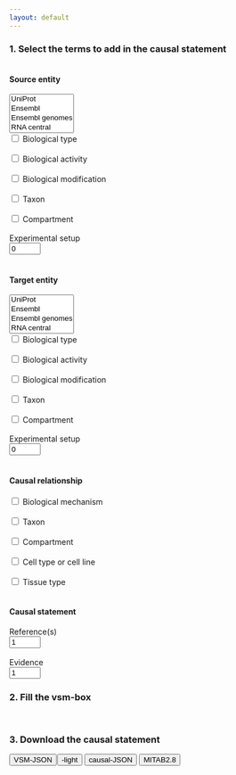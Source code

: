 ```yaml
---
layout: default
---
```


<script src="https://unpkg.com/vsm-dictionary-complex-portal@^1.0.1/dist/vsm-dictionary-complex-portal.min.js"></script>
<script src="https://unpkg.com/vsm-dictionary-ensembl-genomes@^1.0.2/dist/vsm-dictionary-ensembl-genomes.min.js"></script>
<script src="https://unpkg.com/vsm-dictionary-ensembl@^1.0.3/dist/vsm-dictionary-ensembl.min.js"></script>
<script src="https://unpkg.com/vsm-dictionary-rnacentral@^1.0.1/dist/vsm-dictionary-rnacentral.min.js"></script>
<script src="https://unpkg.com/vsm-dictionary-uniprot@^1.0.5/dist/vsm-dictionary-uniprot.min.js"></script>
<script src="https://unpkg.com/vsm-dictionary-bioportal@^1.2.0/dist/vsm-dictionary-bioportal.min.js"></script>
<script src="https://unpkg.com/vsm-dictionary-pubmed@^1.0.0/dist/vsm-dictionary-pubmed.min.js"></script>
<script src="https://unpkg.com/vsm-dictionary-cacher@^1.2.1/dist/vsm-dictionary-cacher.min.js"></script>
<script src="https://unpkg.com/vsm-dictionary-combiner@^1.0.1/dist/vsm-dictionary-combiner.min.js"></script>
<script src="https://unpkg.com/vsm-box@^1.0.0/dist/vsm-box.standalone.min.js"></script>
<script type="text/javascript" src="https://code.jquery.com/jquery-1.7.1.min.js"></script>
<link href="https://www.jqueryscript.net/demo/jQuery-Plugin-For-Multi-Select-List-with-Checkboxes-MultiSelect/jquery.multiselect.css" rel="stylesheet" type="text/css">
<script src="https://www.jqueryscript.net/demo/jQuery-Plugin-For-Multi-Select-List-with-Checkboxes-MultiSelect/jquery.multiselect.js"></script>
<script src="https://unpkg.com/converter-causal-formats@^1.0.2/dist/converter-causal-formats.min.js"></script>
<script src="https://unpkg.com/vsm-json-pretty@^1.0.0/dist/vsm-json-pretty.min.js"></script>
<script src="js/VsmCausalTemplate.js"></script>
<script src="js/ExportCausalJson.js"></script>

### 1. Select the terms to add in the causal statement

<div class="row">
  <div class="column">
    <h4>  Source entity </h4>
      <div class="dropdownbox">
        <select autocomplete="off" name="source_database" multiple class="form-control" id="source_db">
          <option value="sourceUniprot">UniProt</option>
          <option value="sourceEnsembl">Ensembl</option>
          <option value="sourceEnsemblGen">Ensembl genomes</option>
          <option value="sourceRnacentral">RNA central</option>
          <option value="sourceChebi">ChEBI</option>
          <option value="sourceComplexportal">Complex Portal</option>
          <option value="sourceGO">Gene Ontology</option>
        </select>
      </div>
      <label><input title="To annotate only when the source entity's identifier does not correspond to the exact biological type" type="checkbox" id="sourceType" onchange='updatePanelState(this);' /> Biological type </label><br> <br>
      <label><input type="checkbox" id="sourceActivity" onchange='updatePanelState(this);' /> Biological activity </label><br> <br>
      <div id="divSourceStates">
        <div id="divSourceState1">
          <input type="checkbox" name="Biological modification" id="sourceModification1" onchange='createRemoveState(this,divSourceStates, divSourceState1);' />
          <label for="sourceModification1">Biological modification  </label> <br> <br>
        </div>
      </div>
      <label><input type="checkbox" id="sourceTaxon" onchange='updatePanelState(this);' /> Taxon </label><br> <br>
      <label><input type="checkbox" id="sourceCompartment" onchange='updatePanelState(this);' /> Compartment </label><br> <br>
      Experimental setup <br><input title= "Experimental setup" type="number" id="sourceExperiment" min="0" max="10" value="0" onchange='updatePanelState(this);' /> <br> <br>

  </div>
  <div class="column">
    <h4>  Target entity </h4>
      <div class="dropdownbox">
        <select autocomplete="off" name="target_database" multiple class="form-control" id="target_db">
          <option value="targetUniprot">UniProt</option>
          <option value="targetEnsembl">Ensembl</option>
          <option value="targetEnsemblGen">Ensembl genomes</option>
          <option value="targetRnacentral">RNA central</option>
          <option value="targetChebi">ChEBI</option>
          <option value="targetComplexportal">Complex Portal</option>
          <option value="sourceGO">Gene Ontology</option>
        </select>
      </div>
      <label><input title="To annotate only when the target entity's identifier does not correspond to the exact biological type" type="checkbox" id="targetType" onchange='updatePanelState(this);' /> Biological type </label><br> <br>
      <label><input type="checkbox" id="targetActivity" onchange='updatePanelState(this);' /> Biological activity </label><br> <br>
      <div id="divTargetStates">
        <div id="divTargetState1">
          <input type="checkbox" name="Biological modification" id="targetModification1" onchange='createRemoveState(this,divTargetStates, divTargetState1);' />
          <label for="targetModification1">Biological modification </label> <br> <br>
        </div>
      </div>
      <label><input type="checkbox" id="targetTaxon" onchange='updatePanelState(this);' /> Taxon </label><br> <br>
      <label><input type="checkbox" id="targetCompartment" onchange='updatePanelState(this);' /> Compartment </label><br> <br>
      Experimental setup <br><input title= "Experimental setup" type="number" id="targetExperiment" min="0" max="10" value="0" onchange='updatePanelState(this);' /> <br> <br>
           
  </div>
  <div class="column">
    <h4>Causal relationship</h4>
      <label><input type="checkbox" id="effectMechanism" onchange='updatePanelState(this);' /> Biological mechanism </label><br> <br>
      <label><input type="checkbox" id="effectTaxon" onchange='updatePanelState(this);' /> Taxon </label><br> <br>
      <label><input type="checkbox" id="effectCompartment" onchange='updatePanelState(this);' /> Compartment </label><br> <br>
      <label><input type="checkbox" id="effectCellType" onchange='updatePanelState(this);' /> Cell type or cell line </label><br> <br>
      <label><input type="checkbox" id="effectTissue" onchange='updatePanelState(this);' /> Tissue type </label><br> <br>
  </div>
  
  <div class="column">
    <h4> Causal statement</h4>
      Reference(s) <br>
      <input title= "Number of references: PMIDs, DOIs" type="number" id="reference" min="1" max="10" value="1" onchange='updatePanelState(this);' /> <br> <br>
      Evidence <br>
      <input title="Number of evidence codes" type="number" id="evidence"  min="1" max="10" value="1" onchange='updatePanelState(this);' />     
  </div>
</div> 

<script>

  $('select[multiple]').multiselect({
    columns: 1,
    placeholder: 'Select database(s)'
  });


  $('#source_db').on('change',function() {
    updateEntityDatabase($(this).val(), "source");
  });


  $('#target_db').on('change',function() {
    updateEntityDatabase($(this).val(), "target");
  });

</script>


### 2. Fill the vsm-box
<vsm-box id="vsm-box"></vsm-box>
<br>


### 3. Download the causal statement
<button onclick="log(exportVsmJson());">VSM-JSON</button><button
style="margin-left:1px;" onclick="log(exportVsmLightJson());">-light</button>
<button onclick="log(exportCausalJson());">causal-JSON</button>
<button onclick="log(exportMitab28());">MITAB2.8</button>

